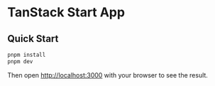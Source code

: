 # TanStack Start App

## Quick Start

```bash
pnpm install
pnpm dev
```

Then open [http://localhost:3000](http://localhost:3000) with your browser to see the result.
